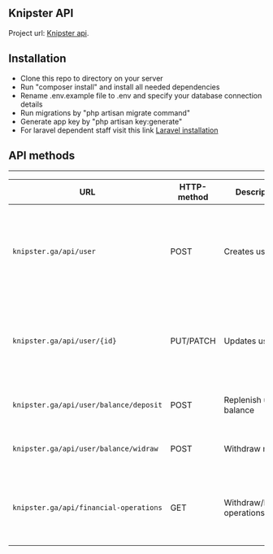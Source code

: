 ## Knipster API
Project url: [Knipster api](http://knipster.ga/api).

## Installation

- Clone this repo to directory on your server
- Run "composer install" and install all needed dependencies
- Rename .env.example file to .env and specify your database connection details
- Run migrations by "php artisan migrate command"
- Generate app key by "php artisan key:generate"
- For laravel dependent staff visit this link [Laravel installation]( https://laravel.com/docs/5.4/installation)

## API methods

---
 
 URL | HTTP-method | Description | Input
 --- | --- | --- | --- 
`knipster.ga/api/user` | POST | Creates user|``email``(required) - Email, ``country``(required) - Country, ``first_name`` - First name, ``last_name`` - Last name, ``gender`` - Gender
`knipster.ga/api/user/{id}` | PUT/PATCH | Updates user|``email`` - Email, ``country`` - Country, ``first_name`` - First name, ``last_name`` - Last name, ``gender`` - Gender
`knipster.ga/api/user/balance/deposit` | POST | Replenish user's balance|``user_id``(required) - User id, ``amount``(required) - Amount
`knipster.ga/api/user/balance/widraw` | POST | Withdraw money|``user_id``(required) - User id, ``amount``(required) - Amount
`knipster.ga/api/financial-operations` | GET | Withdraw/Deposit operations report |``date_start`` - Start range date. Date in 'Y-m-d' format,``date_end`` - End range date. Date in 'Y-m-d' format
